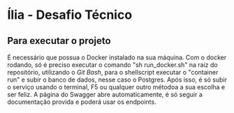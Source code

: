 # Ília - Desafio Técnico

## Para executar o projeto
É necessário que possua o Docker instalado na sua máquina. Com o docker rodando, só é preciso executar o comando "sh run_docker.sh" na raiz do repositório, utilizando o *Git Bash*, para o shellscript executar o "container run" e subir o banco de dados, nesse caso o Postgres.
Após isso, é só subir o serviço usando o terminal, F5 ou qualquer outro métodoa a sua escolha e ser feliz.
A página do Swagger abre automaticamente, é só seguir a documentação provida e poderá usar os endpoints.
